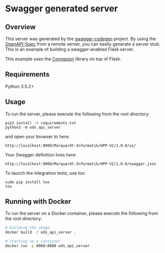 # Swagger generated server

## Overview
This server was generated by the [swagger-codegen](https://github.com/swagger-api/swagger-codegen) project. By using the
[OpenAPI-Spec](https://github.com/swagger-api/swagger-core/wiki) from a remote server, you can easily generate a server stub.  This
is an example of building a swagger-enabled Flask server.

This example uses the [Connexion](https://github.com/zalando/connexion) library on top of Flask.

## Requirements
Python 3.5.2+

## Usage
To run the server, please execute the following from the root directory:

```
pip3 install -r requirements.txt
python3 -m ods_api_server
```

and open your browser to here:

```
http://localhost:8000/Marquardt-Informatik/HPP-V2/1.0.0/ui/
```

Your Swagger definition lives here:

```
http://localhost:8000/Marquardt-Informatik/HPP-V2/1.0.0/swagger.json
```

To launch the integration tests, use tox:
```
sudo pip install tox
tox
```

## Running with Docker

To run the server on a Docker container, please execute the following from the root directory:

```bash
# building the image
docker build -t ods_api_server .

# starting up a container
docker run -p 8000:8000 ods_api_server
```